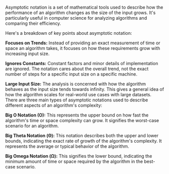 
Asymptotic notation is a set of mathematical tools used to describe how the performance of an algorithm changes as the size of the input grows. It's particularly useful in computer science for analyzing algorithms and comparing their efficiency.

Here's a breakdown of key points about asymptotic notation:

**Focuses on Trends:** Instead of providing an exact measurement of time or space an algorithm takes, it focuses on how these requirements grow with increasing input size.

**Ignores Constants:** Constant factors and minor details of implementation are ignored. The notation cares about the overall trend, not the exact number of steps for a specific input size on a specific machine.

**Large Input Size:** The analysis is concerned with how the algorithm behaves as the input size tends towards infinity. This gives a general idea of how the algorithm scales for real-world use cases with large datasets.
There are three main types of asymptotic notations used to describe different aspects of an algorithm's complexity:

**Big O Notation (O):** This represents the upper bound on how fast the algorithm's time or space complexity can grow. It signifies the worst-case scenario for an algorithm.

**Big Theta Notation (Θ):** This notation describes both the upper and lower bounds, indicating the exact rate of growth of the algorithm's complexity. It represents the average or typical behavior of the algorithm.

**Big Omega Notation (Ω):** This signifies the lower bound, indicating the minimum amount of time or space required by the algorithm in the best-case scenario.